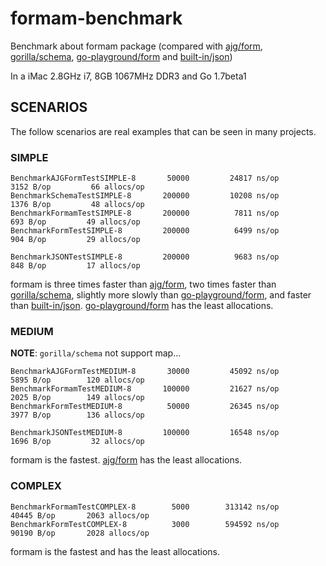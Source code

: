 formam-benchmark
================

Benchmark about formam package (compared with [ajg/form](https://github.com/ajg/form), [gorilla/schema](https://github.com/gorilla/schema), [go-playground/form](https://github.com/go-playground/form) and [built-in/json](http://golang.org/pkg/encoding/json/))

In a iMac 2.8GHz i7, 8GB 1067MHz DDR3 and Go 1.7beta1


SCENARIOS
---------

The follow scenarios are real examples that can be seen in many projects.

### SIMPLE

```
BenchmarkAJGFormTestSIMPLE-8   	   50000	     24817 ns/op	    3152 B/op	      66 allocs/op
BenchmarkSchemaTestSIMPLE-8    	  200000	     10208 ns/op	    1376 B/op	      48 allocs/op
BenchmarkFormamTestSIMPLE-8    	  200000	      7811 ns/op	     693 B/op	      49 allocs/op
BenchmarkFormTestSIMPLE-8      	  200000	      6499 ns/op	     904 B/op	      29 allocs/op

BenchmarkJSONTestSIMPLE-8      	  200000	      9683 ns/op	     848 B/op	      17 allocs/op
```

formam is three times faster than [ajg/form](https://github.com/ajg/form), two times faster than [gorilla/schema](https://github.com/gorilla/schema), slightly more slowly than [go-playground/form](https://github.com/go-playground/form), and faster than [built-in/json](http://golang.org/pkg/encoding/json/). 
[go-playground/form](https://github.com/go-playground/form) has the least allocations.

### MEDIUM

**NOTE**: `gorilla/schema` not support map...

```
BenchmarkAJGFormTestMEDIUM-8   	   30000	     45092 ns/op	    5895 B/op	     120 allocs/op
BenchmarkFormamTestMEDIUM-8    	  100000	     21627 ns/op	    2025 B/op	     149 allocs/op
BenchmarkFormTestMEDIUM-8      	   50000	     26345 ns/op	    3977 B/op	     136 allocs/op

BenchmarkJSONTestMEDIUM-8      	  100000	     16548 ns/op	    1696 B/op	      32 allocs/op
```

formam is the fastest.
[ajg/form](https://github.com/ajg/form) has the least allocations.

### COMPLEX

```
BenchmarkFormamTestCOMPLEX-8   	    5000	    313142 ns/op	   40445 B/op	    2063 allocs/op
BenchmarkFormTestCOMPLEX-8     	    3000	    594592 ns/op	   90190 B/op	    2028 allocs/op
```

formam is the fastest and has the least allocations.
